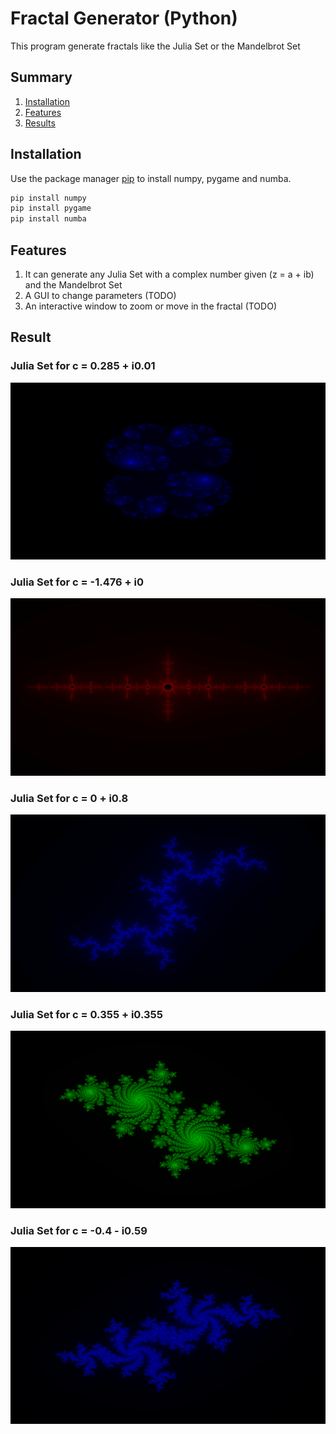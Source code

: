 # Fractal Generator (Python)

This program generate fractals like the Julia Set or the Mandelbrot Set

## Summary

1. [Installation](#installation)
2. [Features](#features)
3. [Results](#result)

## Installation

Use the package manager [pip](https://pip.pypa.io/en/stable/) to install numpy, pygame and numba.

```bash
pip install numpy
pip install pygame
pip install numba
```

## Features

1. It can generate any Julia Set with a complex number given (z = a + ib) and the Mandelbrot Set
2. A GUI to change parameters (TODO)
3. An interactive window to zoom or move in the fractal  (TODO)

## Result
### Julia Set for c = 0.285 + i0.01 

![Alt text](pic/julia1.png)

### Julia Set for c = -1.476 + i0

![Alt text](pic/juliatwo.png)

### Julia Set for c = 0 + i0.8

![Alt text](pic/3.png)

### Julia Set for c = 0.355 + i0.355

![Alt text](pic/4.png)

### Julia Set for c = -0.4 - i0.59

![Alt text](pic/5.png)
